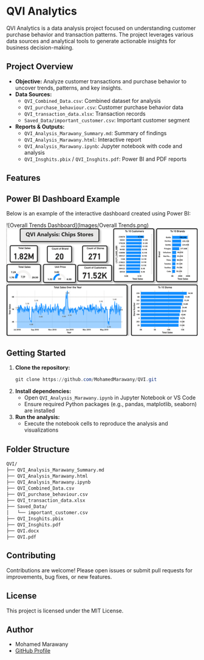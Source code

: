# QVI Analytics

QVI Analytics is a data analysis project focused on understanding customer purchase behavior and transaction patterns. The project leverages various data sources and analytical tools to generate actionable insights for business decision-making.

## Project Overview
- **Objective:** Analyze customer transactions and purchase behavior to uncover trends, patterns, and key insights.
- **Data Sources:**
  - `QVI_Combined_Data.csv`: Combined dataset for analysis
  - `QVI_purchase_behaviour.csv`: Customer purchase behavior data
  - `QVI_transaction_data.xlsx`: Transaction records
  - `Saved_Data/important_customer.csv`: Important customer segment
- **Reports & Outputs:**
  - `QVI_Analysis_Marawany_Summary.md`: Summary of findings
  - `QVI_Analysis_Marawany.html`: Interactive report
  - `QVI_Analysis_Marawany.ipynb`: Jupyter notebook with code and analysis
  - `QVI_Insghits.pbix` / `QVI_Insghits.pdf`: Power BI and PDF reports

## Features

## Power BI Dashboard Example
Below is an example of the interactive dashboard created using Power BI:

![Overall Trends Dashboard](Images/Overall Trends.png)
![Overall Trends Dashboard](https://github.com/MohamedMarawany/QVI/blob/main/Images/Overall%20Trends.png)


## Getting Started
1. **Clone the repository:**
   ```powershell
   git clone https://github.com/MohamedMarawany/QVI.git
   ```
2. **Install dependencies:**
   - Open `QVI_Analysis_Marawany.ipynb` in Jupyter Notebook or VS Code
   - Ensure required Python packages (e.g., pandas, matplotlib, seaborn) are installed
3. **Run the analysis:**
   - Execute the notebook cells to reproduce the analysis and visualizations

## Folder Structure
```
QVI/
├── QVI_Analysis_Marawany_Summary.md
├── QVI_Analysis_Marawany.html
├── QVI_Analysis_Marawany.ipynb
├── QVI_Combined_Data.csv
├── QVI_purchase_behaviour.csv
├── QVI_transaction_data.xlsx
├── Saved_Data/
│   └── important_customer.csv
├── QVI_Insghits.pbix
├── QVI_Insghits.pdf
├── QVI.docx
├── QVI.pdf
```

## Contributing
Contributions are welcome! Please open issues or submit pull requests for improvements, bug fixes, or new features.

## License
This project is licensed under the MIT License.

## Author
- Mohamed Marawany
- [GitHub Profile](https://github.com/MohamedMarawany)

